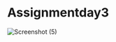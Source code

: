 # Assignmentday3

![Screenshot (5)](https://user-images.githubusercontent.com/109140922/178964505-1a070cde-acff-4983-a499-af02a2d5224d.png)
